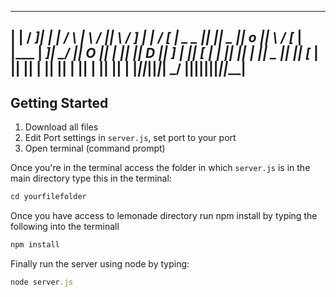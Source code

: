  _        ___  ___ ___   ___   ____    ____  ___      ___ 
| |      /  _]|   |   | /   \ |    \  /    ||   \    /  _]
| |     /  [_ | _   _ ||     ||  _  ||  o  ||    \  /  [_ 
| |___ |    _]|  \_/  ||  O  ||  |  ||     ||  D  ||    _]
|     ||   [_ |   |   ||     ||  |  ||  _  ||     ||   [_ 
|     ||     ||   |   ||     ||  |  ||  |  ||     ||     |
|_____||_____||___|___| \___/ |__|__||__|__||_____||_____|
----------------------------------------------------------------- 


## Getting Started

1. Download all files
2. Edit Port settings in `server.js`, set port to your port 
3. Open terminal (command prompt)

Once you're in the terminal access the folder in which `server.js` is in the main directory
type this in the terminal:
``` javascript
cd yourfilefolder
```

Once you have access to lemonade directory run npm install by typing the following into the terminall
``` javascript
npm install
```

Finally run the server using node by typing:
``` javascript
node server.js
```
